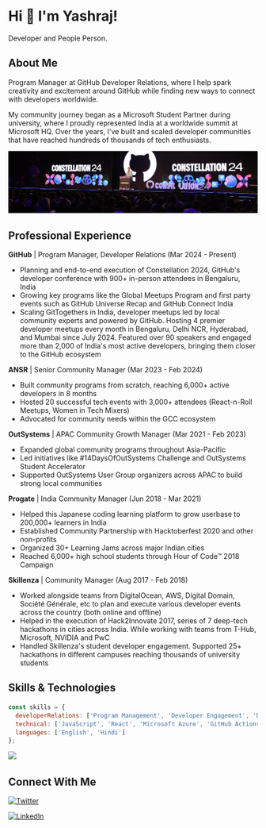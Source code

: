 # Hi 👋 I'm Yashraj!

Developer and People Person.

## About Me

Program Manager at GitHub Developer Relations, where I help spark creativity and excitement around GitHub while finding new ways to connect with developers worldwide.

My community journey began as a Microsoft Student Partner during university, where I proudly represented India at a worldwide summit at Microsoft HQ. Over the years, I've built and scaled developer communities that have reached hundreds of thousands of tech enthusiasts.

![image](images/linkedin-cover.jpeg)

## Professional Experience

**GitHub** | Program Manager, Developer Relations (Mar 2024 - Present)
- Planning and end-to-end execution of Constellation 2024, GitHub's developer conference with 900+ in-person attendees in Bengaluru, India
- Growing key programs like the Global Meetups Program and first party events such as GitHub Universe Recap and GitHub Connect India
- Scaling GitTogethers in India, developer meetups led by local community experts and powered by GitHub. Hosting 4 premier developer meetups every month in Bengaluru, Delhi NCR, Hyderabad, and Mumbai since July 2024. Featured over 90 speakers and engaged more than 2,000 of India's most active developers, bringing them closer to the GitHub ecosystem

**ANSR** | Senior Community Manager (Mar 2023 - Feb 2024)
- Built community programs from scratch, reaching 6,000+ active developers in 8 months
- Hosted 20 successful tech events with 3,000+ attendees (React-n-Roll Meetups, Women in Tech Mixers)
- Advocated for community needs within the GCC ecosystem

**OutSystems** | APAC Community Growth Manager (Mar 2021 - Feb 2023)
- Expanded global community programs throughout Asia-Pacific
- Led initiatives like #14DaysOfOutSystems Challenge and OutSystems Student Accelerator
- Supported OutSystems User Group organizers across APAC to build strong local communities

**Progate** | India Community Manager (Jun 2018 - Mar 2021)
- Helped this Japanese coding learning platform to grow userbase to 200,000+ learners in India
- Established Community Partnership with Hacktoberfest 2020 and other non-profits
- Organized 30+ Learning Jams across major Indian cities
- Reached 6,000+ high school students through Hour of Code™ 2018 Campaign

**Skillenza** | Community Manager (Aug 2017 - Feb 2018)
- Worked alongside teams from DigitalOcean, AWS, Digital Domain, Société Générale, etc to plan and execute various developer events across the country (both online and offline)
- Helped in the execution of Hack2Innovate 2017, series of 7 deep-tech hackathons in cities across India. While working with teams from T-Hub, Microsoft, NVIDIA and PwC
- Handled Skillenza's student developer engagement. Supported 25+ hackathons in different campuses reaching thousands of university students

## Skills & Technologies

```javascript
const skills = {
  developerRelations: ['Program Management', 'Developer Engagement', 'Developer Advocacy'],
  technical: ['JavaScript', 'React', 'Microsoft Azure', 'GitHub Actions', 'Low-Code Development'],
  languages: ['English', 'Hindi']
};
```
<img src="https://octodex.github.com/images/Fintechtocat.png" width="400">

## Connect With Me

[![Twitter][1.1]][1.2]

[1.1]: https://img.shields.io/badge/Twitter-1DA1F2?style=for-the-badge&logo=twitter&logoColor=white
[1.2]: https://twitter.com/yashrajnayak

[![LinkedIn][2.1]][2.2]

[2.1]: https://img.shields.io/badge/LinkedIn-0077B5?style=for-the-badge&logo=linkedin&logoColor=white
[2.2]: https://www.linkedin.com/in/yashrajnayak
